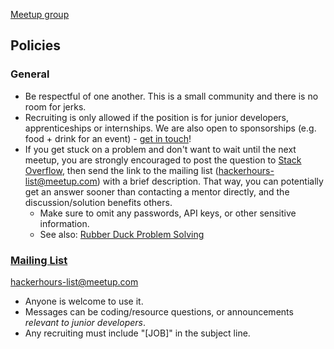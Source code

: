 [Meetup group](http://www.meetup.com/hackerhours/)

## Policies

### General

* Be respectful of one another.  This is a small community and there is no room for jerks.
* Recruiting is only allowed if the position is for junior developers, apprenticeships or internships.  We are also open to sponsorships (e.g. food + drink for an event) - [get in touch](https://github.com/afeld/hackerhours.org/wiki/About#contact)!
* If you get stuck on a problem and don't want to wait until the next meetup, you are strongly encouraged to post the question to [Stack Overflow](http://stackoverflow.com/), then send the link to the mailing list (hackerhours-list@meetup.com) with a brief description.  That way, you can potentially get an answer sooner than contacting a mentor directly, and the discussion/solution benefits others.
    * Make sure to omit any passwords, API keys, or other sensitive information.
    * See also: [Rubber Duck Problem Solving](http://www.codinghorror.com/blog/2012/03/rubber-duck-problem-solving.html)

### [Mailing List](http://www.meetup.com/hackerhours/messages/archive/)

hackerhours-list@meetup.com

* Anyone is welcome to use it.
* Messages can be coding/resource questions, or announcements *relevant to junior developers*.
* Any recruiting must include "[JOB]" in the subject line.